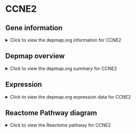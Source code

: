<h1>CCNE2</h1>

<h2>Gene information</h2>
<details>
  <summary>Click to view the depmap.org information for CCNE2</summary>
  <p><a href="https://depmap.org/portal/gene/CCNE2?tab=about" target="_BLANK">Open page in a new tab...</a></p>
  <iframe src="https://depmap.org/portal/gene/CCNE2?tab=about" style="border:none;width:100%;height:800px"></iframe>
</details>

<h2>Depmap overview</h2>
<details>
  <summary>Click to view the depmap.org summary for CCNE2</summary>
  <p><a href="https://depmap.org/portal/gene/CCNE2?tab=overview" target="_BLANK">Open page in a new tab...</a></p>
  <iframe src="https://depmap.org/portal/gene/CCNE2?tab=overview" style="border:none;width:100%;height:800px"></iframe>
</details>

<h2>Expression</h2>
<details>
  <summary>Click to view the depmap.org expression data for CCNE2</summary>
  <p><a href="https://depmap.org/portal/gene/CCNE2?tab=characterization" target="_BLANK">Open page in a new tab...</a></p>
  <iframe src="https://depmap.org/portal/gene/CCNE2?tab=characterization" style="border:none;width:100%;height:800px"></iframe>
</details>



<h2>Reactome Pathway diagram</h2>
<details>
  <summary>Click to view the Reactome pathway for CCNE2</summary>
  <p><a href="https://reactome.org/PathwayBrowser/#/R-HSA-69563" target="_BLANK">Open page in a new tab...</a></p>
  <p>p53-Dependent G1 DNA Damage Response</p>
<iframe src="https://reactome.org/PathwayBrowser/#/R-HSA-69563" style="border:none;width:100%;height:800px"></iframe>
</details>



